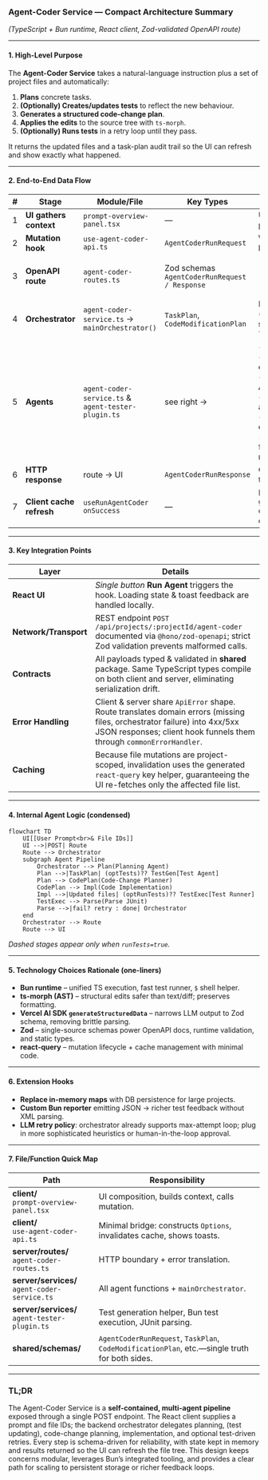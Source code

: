 ### Agent-Coder Service — Compact Architecture Summary  
*(TypeScript + Bun runtime, React client, Zod-validated OpenAPI route)*  

---

#### 1. High-Level Purpose  
The **Agent-Coder Service** takes a natural-language instruction plus a set of project files and automatically:

1. **Plans** concrete tasks.  
2. **(Optionally) Creates/updates tests** to reflect the new behaviour.  
3. **Generates a structured code-change plan**.  
4. **Applies the edits** to the source tree with `ts-morph`.  
5. **(Optionally) Runs tests** in a retry loop until they pass.  

It returns the updated files and a task-plan audit trail so the UI can refresh and show exactly what happened.

---

#### 2. End-to-End Data Flow  

| # | Stage | Module/File | Key Types | Notes |
|---|-------|-------------|-----------|-------|
| 1 | **UI gathers context** | `prompt-overview-panel.tsx` | — | User selects files & writes a prompt. |
| 2 | **Mutation hook** | `use-agent-coder-api.ts` | `AgentCoderRunRequest` | Wraps `react-query`; POSTs to backend and shows toasts. |
| 3 | **OpenAPI route** | `agent-coder-routes.ts` | Zod schemas <br>`AgentCoderRunRequest / Response` | - Validates params/body <br>- Loads selected files <br>- Calls `mainOrchestrator` <br>- Maps errors to `ApiError`. |
| 4 | **Orchestrator** | `agent-coder-service.ts` → `mainOrchestrator()` | `TaskPlan`, `CodeModificationPlan` | Drives the multi-agent pipeline (below). Keeps **in-memory state**: `fileState`, `taskPlanState`, `lastTestResults`. |
| 5 | **Agents** | `agent-coder-service.ts` & `agent-tester-plugin.ts` | see right → | • **Planning Agent** → task list <br>• **Test Agent** (opt.) → edits/creates `*.test.ts` <br>• **Code-Change Planning Agent** → fine-grained edit plan <br>• **Implementation Agent** → applies plan with `ts-morph` <br>• **Test Runner / Parser** (opt.) → executes `bun test --reporter=junit`, parses XML, feeds failures back for up to 3 retries |
| 6 | **HTTP response** | route → UI | `AgentCoderRunResponse` | Contains `updatedFiles` and full task plan. |
| 7 | **Client cache refresh** | `useRunAgentCoder` `onSuccess` | — | Invalidates `getApiProjectsByProjectIdFiles` query so file tree reflects new code. |

---

#### 3. Key Integration Points  

| Layer | Details |
|-------|---------|
| **React UI** | *Single button* **Run Agent** triggers the hook. Loading state & toast feedback are handled locally. |
| **Network/Transport** | REST endpoint `POST /api/projects/:projectId/agent-coder` documented via `@hono/zod-openapi`; strict Zod validation prevents malformed calls. |
| **Contracts** | All payloads typed & validated in **shared** package. Same TypeScript types compile on both client and server, eliminating serialization drift. |
| **Error Handling** | Client & server share `ApiError` shape. Route translates domain errors (missing files, orchestrator failure) into 4xx/5xx JSON responses; client hook funnels them through `commonErrorHandler`. |
| **Caching** | Because file mutations are project-scoped, invalidation uses the generated `react-query` key helper, guaranteeing the UI re-fetches only the affected file list. |

---

#### 4. Internal Agent Logic ­(condensed)  

```mermaid
flowchart TD
    UI[[User Prompt<br>& File IDs]]
    UI -->|POST| Route
    Route --> Orchestrator
    subgraph Agent Pipeline
        Orchestrator --> Plan(Planning Agent)
        Plan -->|TaskPlan| (optTests)?? TestGen[Test Agent]
        Plan --> CodePlan(Code-Change Planner)
        CodePlan --> Impl(Code Implementation)
        Impl -->|Updated files| (optRunTests)?? TestExec[Test Runner]
        TestExec --> Parse(Parse JUnit)
        Parse -->|fail? retry : done| Orchestrator
    end
    Orchestrator --> Route
    Route --> UI
```

*Dashed stages appear only when `runTests=true`.*

---

#### 5. Technology Choices Rationale (one-liners)

* **Bun runtime** – unified TS execution, fast test runner, `$` shell helper.  
* **ts-morph (AST)** – structural edits safer than text/diff; preserves formatting.  
* **Vercel AI SDK `generateStructuredData`** – narrows LLM output to Zod schema, removing brittle parsing.  
* **Zod** – single-source schemas power OpenAPI docs, runtime validation, and static types.  
* **react-query** – mutation lifecycle + cache management with minimal code.  

---

#### 6. Extension Hooks

* **Replace in-memory maps** with DB persistence for large projects.  
* **Custom Bun reporter** emitting JSON → richer test feedback without XML parsing.  
* **LLM retry policy**: orchestrator already supports max-attempt loop; plug in more sophisticated heuristics or human-in-the-loop approval.  

---

#### 7. File/Function Quick Map

| Path | Responsibility |
|------|----------------|
| **client/**<br>`prompt-overview-panel.tsx` | UI composition, builds context, calls mutation. |
| **client/**<br>`use-agent-coder-api.ts` | Minimal bridge: constructs `Options`, invalidates cache, shows toasts. |
| **server/routes/**<br>`agent-coder-routes.ts` | HTTP boundary + error translation. |
| **server/services/**<br>`agent-coder-service.ts` | All agent functions + `mainOrchestrator`. |
| **server/services/**<br>`agent-tester-plugin.ts` | Test generation helper, Bun test execution, JUnit parsing. |
| **shared/schemas/** | `AgentCoderRunRequest`, `TaskPlan`, `CodeModificationPlan`, etc.—single truth for both sides. |

---

### TL;DR  
The Agent-Coder Service is a **self-contained, multi-agent pipeline** exposed through a single POST endpoint. The React client supplies a prompt and file IDs; the backend orchestrator delegates planning, (test updating), code-change planning, implementation, and optional test-driven retries. Every step is schema-driven for reliability, with state kept in memory and results returned so the UI can refresh the file tree. This design keeps concerns modular, leverages Bun’s integrated tooling, and provides a clear path for scaling to persistent storage or richer feedback loops.